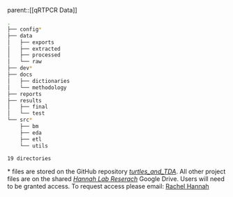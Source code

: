 parent::[[qRTPCR Data]]

```bash
.
├── config*
├── data
│   ├── exports
│   ├── extracted
│   ├── processed
│   └── raw
├── dev*
├── docs
│   ├── dictionaries
│   └── methodology
├── reports
├── results
│   ├── final
│   └── test
└── src*
    ├── bm
    ├── eda
    ├── etl
    └── utils

19 directories
```
\* files are stored on the GitHub repository [_turtles_and_TDA_](https://github.com/ryanj-0/turtles_and_tda). All other project files are on the shared [_Hannah Lab Reserach_](https://drive.google.com/drive/folders/0APz27o4HjpDzUk9PVA?dmr=1&ec=wgc-drive-globalnav-goto) Google Drive. Users will need to be granted access. To request access please email: [Rachel Hannah](mailto:rmhannah@alaska.edu)